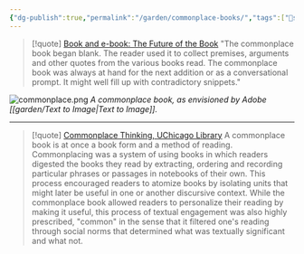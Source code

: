 ```yaml
---
{"dg-publish":true,"permalink":"/garden/commonplace-books/","tags":["🌱seedling"],"noteIcon":"1","created":"2024-04-08T11:07:31.514-05:00","updated":"2024-04-08T12:08:17.571-05:00"}
---
```


> [!quote] [Book and e-book: The Future of the Book](https://web.archive.org/web/20040220112000/http://www.futureofthebook.com/stories/storyReader$207)
> "The commonplace book began blank. The reader used it to collect premises, arguments and other quotes from the various books read. The commonplace book was always at hand for the next addition or as a conversational prompt. It might well fill up with contradictory snippets." 

![commonplace.png](/img/user/garden/commonplace.png)
*A commonplace book, as envisioned by Adobe [[garden/Text to Image\|Text to Image]].*
<hr>

> [!quote] [Commonplace Thinking, UChicago Library](https://www.lib.uchicago.edu/collex/exhibits/book-use-book-theory-1500-1700/parts-and-wholes-matter-method/commonplace-thinking/)
> A commonplace book is at once a book form and a method of reading. Commonplacing was a system of using books in which readers digested the books they read by extracting, ordering and recording particular phrases or passages in notebooks of their own. This process encouraged readers to atomize books by isolating units that might later be useful in one or another discursive context. While the commonplace book allowed readers to personalize their reading by making it useful, this process of textual engagement was also highly prescribed, "common" in the sense that it filtered one's reading through social norms that determined what was textually significant and what not.

